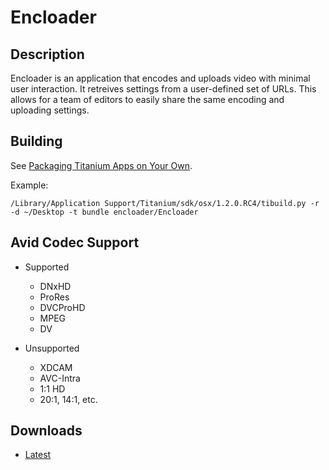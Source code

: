 # Encloader

## Description

Encloader is an application that encodes and uploads video with minimal user
interaction.  It retreives settings from a user-defined set of URLs.  This 
allows for a team of editors to easily share the same encoding and uploading
settings.

## Building

See [Packaging Titanium Apps on Your Own](http://developer.appcelerator.com/doc/desktop/packaging).

Example:
  
    /Library/Application Support/Titanium/sdk/osx/1.2.0.RC4/tibuild.py -r -d ~/Desktop -t bundle encloader/Encloader

## Avid Codec Support

* Supported
  * DNxHD
  * ProRes
  * DVCProHD
  * MPEG
  * DV

* Unsupported
  * XDCAM
  * AVC-Intra
  * 1:1 HD
  * 20:1, 14:1, etc.

## Downloads

* [Latest](http://api.appcelerator.net/p/pages/app_page?token=h4sjKZn5)
